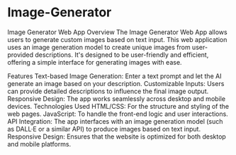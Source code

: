 # Image-Generator
 
Image Generator Web App
Overview
The Image Generator Web App allows users to generate custom images based on text input. This web application uses an image generation model to create unique images from user-provided descriptions. It's designed to be user-friendly and efficient, offering a simple interface for generating images with ease.

Features
Text-based Image Generation: Enter a text prompt and let the AI generate an image based on your description.
Customizable Inputs: Users can provide detailed descriptions to influence the final image output.
Responsive Design: The app works seamlessly across desktop and mobile devices.
Technologies Used
HTML/CSS: For the structure and styling of the web pages.
JavaScript: To handle the front-end logic and user interactions.
API Integration: The app interfaces with an image generation model (such as DALL·E or a similar API) to produce images based on text input.
Responsive Design: Ensures that the website is optimized for both desktop and mobile platforms.
